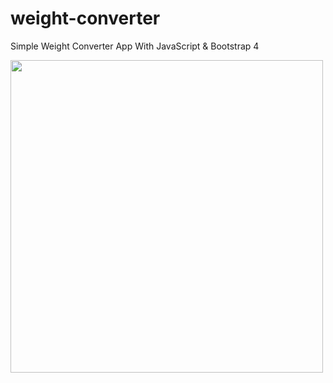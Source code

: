 # weight-converter
Simple Weight Converter App With JavaScript &amp; Bootstrap 4

<img src="images/weighconverter" width="500">
